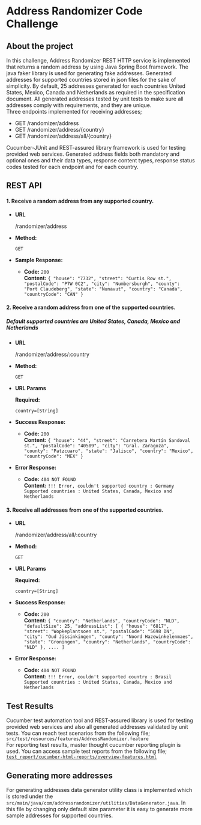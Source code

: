 # Address Randomizer Code Challenge
## About the project
In this challenge, Address Randomizer REST HTTP service is implemented that returns a random address by using Java Spring Boot framework.  The java faker library is used for generating fake addresses. Generated addresses for supported countries stored in json files for the sake of simplicity. By default, 25 addresses generated for each countries United States, Mexico, Canada and Netherlands as required in the specification document. All generated addresses tested by unit tests to make sure all addresses comply with requirements, and they are unique.<br>
Three endpoints implemented for receiving addresses;
* GET /randomizer/address 
* GET /randomizer/address/{country}
* GET /randomizer/address/all/{country}

 Cucumber-JUnit and REST-assured library framework is used for testing provided web services. Generated address fields both mandatory and optional ones and their data types, response content types, response status codes tested for each endpoint and for each country.
 
 ## REST API
#### 1. Receive a random address from any supported country.
 * **URL**
 
   /randomizer/address 
 
 * **Method:**
 
   `GET`
  
 
 * **Sample Response:**
 
   * **Code:** `200` <br />
     **Content:** `{
                       "house": "7732",
                       "street": "Curtis Row st.",
                       "postalCode": "P7W 0C2",
                       "city": "Numbersburgh",
                       "county": "Port Claudeberg",
                       "state": "Nunavut",
                       "country": "Canada",
                       "countryCode": "CAN"
                   }`
#### 2. Receive a random address from one of the supported countries.
##### Default supported countries are United States, Canada, Mexico and Netherlands
* **URL**

  /randomizer/address/:country

* **Method:**

  `GET`
  
*  **URL Params**

   **Required:**
 
   `country=[String]`

* **Success Response:**
  * **Code:** `200` <br />
    **Content:** `{
                      "house": "44",
                      "street": "Carretera Martín Sandoval st.",
                      "postalCode": "40509",
                      "city": "Gral. Zaragoza",
                      "county": "Patzcuaro",
                      "state": "Jalisco",
                      "country": "Mexico",
                      "countryCode": "MEX"
                  }`
 
* **Error Response:**
  * **Code:** `404 NOT FOUND` <br />
    **Content:** `!!! Error, couldn't supported country : Germany
                  Supported countries : United States, Canada, Mexico and Netherlands`
#### 3. Receive all addresses from one of the supported countries.
* **URL**

  /randomizer/address/all/:country

* **Method:**

  `GET`
  
*  **URL Params**

   **Required:**
 
   `country=[String]`

* **Success Response:**

  * **Code:** `200` <br />
    **Content:** `{
                      "country": "Netherlands",
                      "countryCode": "NLD",
                      "defaultSize": 25,
                      "addressList": [
                          {
                              "house": "6817",
                              "street": "Wopkeplantsoen st.",
                              "postalCode": "5698 DN",
                              "city": "Oud Jissinkingen",
                              "county": "Noord Hazewinkelenmaes",
                              "state": "Groningen",
                              "country": "Netherlands",
                              "countryCode": "NLD"
                          },
                          .... ]`
 
* **Error Response:**

  * **Code:** `404 NOT FOUND` <br />
    **Content:** `!!! Error, couldn't supported country : Brasil
                  Supported countries : United States, Canada, Mexico and Netherlands`
 ## Test Results                  
Cucumber test automation tool and REST-assured library is used for testing provided web services and also all generated addresses validated by unit tests. You can reach test scenarios from the following file; <br>
`src/test/resources/features/AddressRandomizer.feature`
<br>For reporting test results, master thought cucumber reporting plugin is used. You can access sample test reports from the following file; <br>
[`test_report/cucumber-html-reports/overview-features.html`](https://htmlpreview.github.io/?https://github.com/ialan001/AddressRandomizer/blob/master/test_report/cucumber-html-reports/overview-features.html)
 ## Generating more addresses     
For generating addresses data generator utility class is implemented which is stored under the `src/main/java/com/addressrandomizer/utilities/DataGenerator.java`. In this file by changing only default size parameter it is easy to generate more sample addresses for supported countries.
